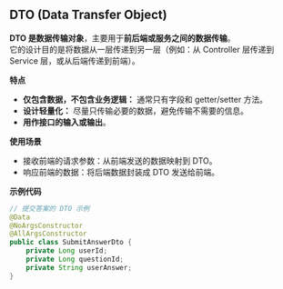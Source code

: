 DTO (Data Transfer Object)  
---

**DTO 是数据传输对象**，主要用于**前后端或服务之间的数据传输**。  
它的设计目的是将数据从一层传递到另一层（例如：从 Controller 层传递到 Service 层，或从后端传递到前端）。  

**特点**  
* **仅包含数据，不包含业务逻辑：** 通常只有字段和 getter/setter 方法。  
* **设计轻量化：** 尽量只传输必要的数据，避免传输不需要的信息。  
* **用作接口的输入或输出**。  

**使用场景**  
* 接收前端的请求参数：从前端发送的数据映射到 DTO。
* 响应前端的数据：将后端数据封装成 DTO 发送给前端。  

**示例代码**  
```java
// 提交答案的 DTO 示例
@Data
@NoArgsConstructor
@AllArgsConstructor
public class SubmitAnswerDto {
    private Long userId;
    private Long questionId;
    private String userAnswer;
}
```